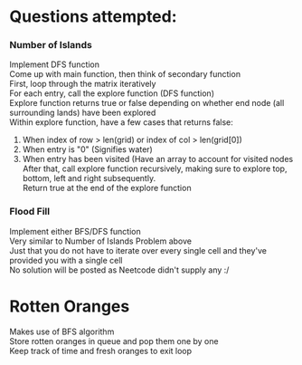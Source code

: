# Questions attempted:

### Number of Islands
Implement DFS function <br />
Come up with main function, then think of secondary function <br />
First, loop through the matrix iteratively <br />
For each entry, call the explore function (DFS function) <br />
Explore function returns true or false depending on whether end node (all surrounding lands) have been explored <br />
Within explore function, have a few cases that returns false: <br/>
1) When index of row > len(grid) or index of col > len(grid[0]) <br />
2) When entry is "0" (Signifies water) <br />
3) When entry has been visited (Have an array to account for visited nodes<br />
After that, call explore function recursively, making sure to explore top, bottom, left and right subsequently. <br />
Return true at the end of the explore function <br />

### Flood Fill
Implement either BFS/DFS function <br />
Very similar to Number of Islands Problem above <br />
Just that you do not have to iterate over every single cell and they've provided you with a single cell <br />
No solution will be posted as Neetcode didn't supply any :/ <br />

# Rotten Oranges
Makes use of BFS algorithm <br />
Store rotten oranges in queue and pop them one by one <br />
Keep track of time and fresh oranges to exit loop <br />